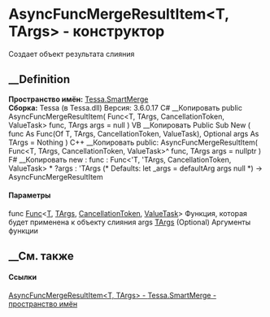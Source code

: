 # AsyncFuncMergeResultItem<T, TArgs> \- конструктор
Создает объект результата слияния
## __Definition
 **Пространство имён:** [Tessa.SmartMerge](N_Tessa_SmartMerge.htm)  
 **Сборка:** Tessa (в Tessa.dll) Версия: 3.6.0.17
C# __Копировать
     public AsyncFuncMergeResultItem(
    	Func<T, TArgs, CancellationToken, ValueTask> func,
    	TArgs args = null
    )
VB __Копировать
     Public Sub New ( 
    	func As Func(Of T, TArgs, CancellationToken, ValueTask),
    	Optional args As TArgs = Nothing
    )
C++ __Копировать
     public:
    AsyncFuncMergeResultItem(
    	Func<T, TArgs, CancellationToken, ValueTask>^ func, 
    	TArgs args = nullptr
    )
F# __Копировать
     new : 
            func : Func<'T, 'TArgs, CancellationToken, ValueTask> * 
            ?args : 'TArgs 
    (* Defaults:
            let _args = defaultArg args null
    *)
    -> AsyncFuncMergeResultItem
#### Параметры
func
[Func](https://learn.microsoft.com/dotnet/api/system.func-4)<[T](T_Tessa_SmartMerge_AsyncFuncMergeResultItem_2.htm),
[TArgs](T_Tessa_SmartMerge_AsyncFuncMergeResultItem_2.htm),
[CancellationToken](https://learn.microsoft.com/dotnet/api/system.threading.cancellationtoken),
[ValueTask](https://learn.microsoft.com/dotnet/api/system.threading.tasks.valuetask)>
    Функция, которая будет применена к объекту слияния
args [TArgs](T_Tessa_SmartMerge_AsyncFuncMergeResultItem_2.htm) (Optional)
    Аргументы функции
##  __См. также
#### Ссылки
[AsyncFuncMergeResultItem<T, TArgs> \-
](T_Tessa_SmartMerge_AsyncFuncMergeResultItem_2.htm)
[Tessa.SmartMerge - пространство имён](N_Tessa_SmartMerge.htm)
